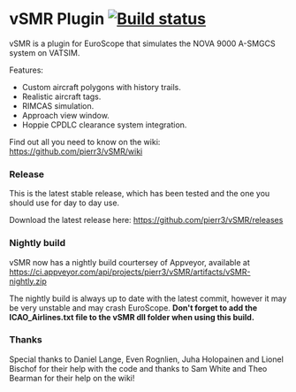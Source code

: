 # vSMR Plugin [![Build status](https://ci.appveyor.com/api/projects/status/0ebifm90mrmmatew?svg=true)](https://ci.appveyor.com/project/pierr3/vsmr)

vSMR is a plugin for EuroScope that simulates the NOVA 9000 A-SMGCS system on VATSIM.

Features:
* Custom aircraft polygons with history trails.
* Realistic aircraft tags.
* RIMCAS simulation.
* Approach view window.
* Hoppie CPDLC clearance system integration.

Find out all you need to know on the wiki: <https://github.com/pierr3/vSMR/wiki>

### Release

This is the latest stable release, which has been tested and the one you should use for day to day use.

Download the latest release here: <https://github.com/pierr3/vSMR/releases>

### Nightly build

vSMR now has a nightly build courtersey of Appveyor, available at <https://ci.appveyor.com/api/projects/pierr3/vSMR/artifacts/vSMR-nightly.zip>

The nightly build is always up to date with the latest commit, however it may be very unstable and may crash EuroScope. **Don't forget to add the ICAO_Airlines.txt file to the vSMR dll folder when using this build.**


### Thanks

Special thanks to Daniel Lange, Even Rognlien, Juha Holopainen and Lionel Bischof for their help with the code and thanks to Sam White and Theo Bearman for their help on the wiki!
